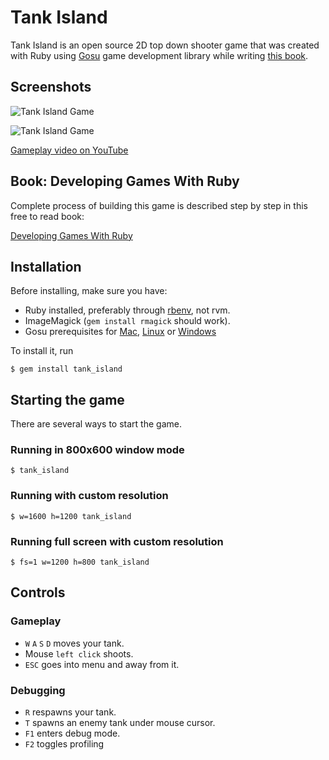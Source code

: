 # Tank Island

Tank Island is an open source 2D top down shooter game that was created with Ruby using
[Gosu](http://www.libgosu.org) game development library while writing
[this book](https://leanpub.com/developing-games-with-ruby/read).

## Screenshots

![Tank Island Game](https://dl.dropboxusercontent.com/u/176100/tank_island/screen1.png)

![Tank Island Game](https://dl.dropboxusercontent.com/u/176100/tank_island/screen2.png)

[Gameplay video on YouTube](https://www.youtube.com/watch?v=PpbnCUBrXXU)

## Book: Developing Games With Ruby

Complete process of building this game is described step by step in this free to read book:

[Developing Games With Ruby](https://leanpub.com/developing-games-with-ruby/read)

## Installation

Before installing, make sure you have:

- Ruby installed, preferably through [rbenv](https://github.com/sstephenson/rbenv), not rvm.
- ImageMagick (`gem install rmagick` should work).
- Gosu prerequisites for [Mac](https://github.com/jlnr/gosu/wiki/Getting-Started-on-OS-X),
    [Linux](https://github.com/jlnr/gosu/wiki/Getting-Started-on-Linux) or
    [Windows](https://github.com/jlnr/gosu/wiki/Getting-Started-on-Windows)

To install it, run

    $ gem install tank_island

## Starting the game

There are several ways to start the game.

### Running in 800x600 window mode

    $ tank_island

### Running with custom resolution

    $ w=1600 h=1200 tank_island

### Running full screen with custom resolution

    $ fs=1 w=1200 h=800 tank_island

## Controls

### Gameplay

- `W` `A` `S` `D` moves your tank.
- Mouse `left click` shoots.
- `ESC` goes into menu and away from it.

### Debugging

- `R` respawns your tank.
- `T` spawns an enemy tank under mouse cursor.
- `F1` enters debug mode.
- `F2` toggles profiling
